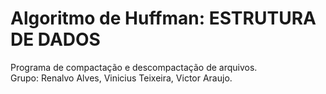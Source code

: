 # Algoritmo de Huffman: ESTRUTURA DE DADOS
Programa de compactação e descompactação de arquivos.  
Grupo: Renalvo Alves, Vinicius Teixeira, Victor Araujo.
